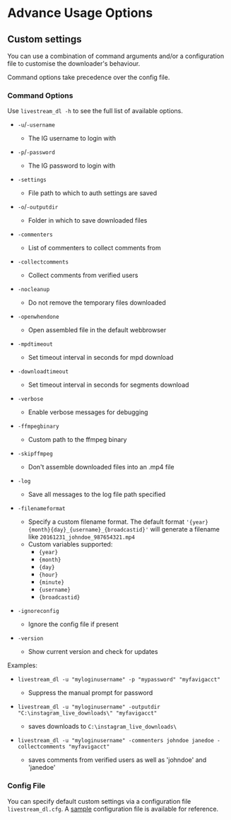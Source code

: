 # Advance Usage Options

## Custom settings

You can use a combination of command arguments and/or a configuration file to customise the downloader's behaviour.

Command options take precedence over the config file.

### Command Options
Use ``livestream_dl -h`` to see the full list of available options.

* ``-u``/``-username``
    - The IG username to login with
* ``-p``/``-password``
    - The IG password to login with
* ``-settings``
    - File path to which to auth settings are saved
* ``-o``/``-outputdir``
    - Folder in which to save downloaded files
* ``-commenters``
    - List of commenters to collect comments from
* ``-collectcomments``
    - Collect comments from verified users
* ``-nocleanup``
    - Do not remove the temporary files downloaded
* ``-openwhendone``
    - Open assembled file in the default webbrowser
* ``-mpdtimeout``
    - Set timeout interval in seconds for mpd download
* ``-downloadtimeout``
    - Set timeout interval in seconds for segments download
* ``-verbose``
    - Enable verbose messages for debugging
* ``-ffmpegbinary``
    - Custom path to the ffmpeg binary
* ``-skipffmpeg``
    - Don't assemble downloaded files into an .mp4 file
* ``-log``
    - Save all messages to the log file path specified
* ``-filenameformat``
    - Specify a custom filename format. The default format ``'{year}{month}{day}_{username}_{broadcastid}'`` will generate a filename like ``20161231_johndoe_987654321.mp4``
    - Custom variables supported:
        - ``{year}``
        - ``{month}``
        - ``{day}``
        - ``{hour}``
        - ``{minute}``
        - ``{username}``
        - ``{broadcastid}``

* ``-ignoreconfig``
    - Ignore the config file if present
* ``-version``
    - Show current version and check for updates

Examples:

* ``livestream_dl -u "myloginusername" -p "mypassword" "myfavigacct"``
    - Suppress the manual prompt for password

* ``livestream_dl -u "myloginusername" -outputdir "C:\instagram_live_downloads\" "myfavigacct"``
    - saves downloads to ``C:\instagram_live_downloads\``

* ``livestream_dl -u "myloginusername" -commenters johndoe janedoe -collectcomments "myfavigacct"``
    - saves comments from verified users as well as 'johndoe' and 'janedoe'

### Config File
You can specify default custom settings via a configuration file ``livestream_dl.cfg``. A [sample](sample.cfg) configuration file is available for reference.

